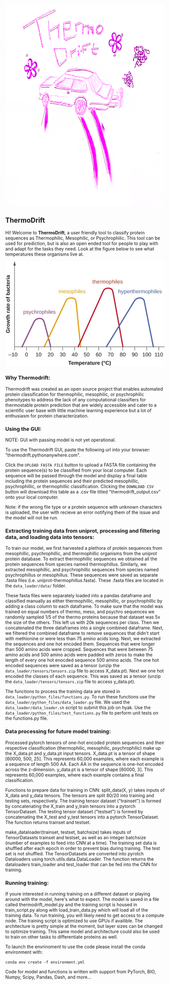 
<p align="center">
  <img src="images/thermodrift_logo.png" width='800' height='639' />
</p>

## ThermoDrift
Hi! Welcome to **ThermoDrift**, a user friendly tool to classify protein sequences as Thermophilic, Mesophilic, or Psychrophilic. This tool can be used for prediction, but is also an open ended tool for people to play with and adapt for the tasks they need. Look at the figure below to see what temperatures these organisms live at.


<p align="center">
  <img src="images/figure_1.jpg" />
</p>

### Why Thermodrift: 
Thermodrift was created as an open source project that enables automated protein classification for thermophilic, mesophilic, or psychrophilic phenotypes to address the lack of any computational classifiers for thermostable protein prediction that are widely accessible and cater to a scientific user base with little machine learning experience but a lot of enthusiasm for protein characterization. 


### Using the GUI:
NOTE: GUI with passing model is not yet operational. 

To use the Thermodrift GUI, paste the following url into your browser: "thermodrift.pythonanywhere.com".

Click the `UPLOAD FASTA FILE` button to upload a FASTA file containing the protein sequence(s) to be classified from your local computer. Each sequence will be passed through the model and display a final table including the protein sequences and their predicted mesophillic, psychrophillic, or thermophillic classification. Clicking the `DOWNLOAD CSV` button will download this table as a .csv file titled "thermodrift_output.csv" onto your local computer. 

Note: if the wrong file type or a protein sequence with unknown characters is uploaded, the user with recieve an error notifying them of the issue and the model will not be run.  

### Extracting training data from uniprot, processing and filtering data, and loading data into tensors:
To train our model, we first harvested a plethora of protein sequences from mesophillic, psychrophillic, and thermophillic organisms from the uniprot protein database. To extract thermophillic sequences we obtained all the protein sequences from species named thermophillus. Similarly, we extracted mesophillic, and psychrophillic sequences from species named psychrophillus or mesophillus.  These sequences were saved as separate .fasta files (i.e. uniprot-thermophillus.fasta).  These .fasta files are located in the <code>data_loader/data/</code> folder.  

These fasta files were separately loaded into a pandas dataframe and classified manually as either thermophillic, mesophillic, or psychrophillic by adding a class column to each dataframe.  To make sure that the model was trained on equal numbers of thermo, meso, and psychro sequences we randomly sampled 1/5 of the thermo proteins because that dataset was 5x the size of the others.  This left us with 20k sequences per class.  Then we concatenated the three dataframes into a single combined dataframe.  Next, we filtered the combined dataframe to remove sequences that didn't start with methionine or were less than 75 amino acids long.  Next, we extracted the sequences and one hot encoded them.  Sequences that were longer than 500 amino acids were cropped.  Sequences that were between 75 amino acids and 500 amino acids were padded with zeros to make the length of every one hot enocded sequence 500 amino acids. The one hot encoded sequences were saved as a tensor (unzip the <code>data_loader/tensors/tensors.zip</code> file to access X_data.pt).  Next we one hot encoded the classes of each sequence.  This was saved as a tensor (unzip the <code>data_loader/tensors/tensors.zip</code> file to access y_data.pt).  

The functions to process the training data are stored in <code>data_loader/python_files/functions.py</code>.  To run these functions use the <code>data_loader/python_files/data_loader.py</code> file.  We used the <code>data_loader/data_loader.sh</code> script to submit this job on hyak.  Use the <code>data_loader/python_files/test_functions.py</code> file to perform unit tests on the functions.py file.  


### Data processing for future model training:
Processed pytorch tensors of one-hot encoded protein sequences and their respective classification (thermophilic, mesophilic, psychrophilic) make up the X_data.pt and y_data.pt input tensors. 
X_data.pt is a tensor of shape [60000, 500, 25]. This represents 60,000 examples, where each example is a sequence of length 500 AA. Each AA in the sequence is one-hot encoded across the z-dimension. 
y_data.pt is a tensor of shape [60000, 3]. This represents 60,000 examples, where each example contains a final classification.

Functions to prepare data for training in CNN: 
split_data(X, y) takes inputs of X_data and y_data tensors. The tensors are split 80/20 into training and testing sets, respectively. 
The training tensor dataset ("trainset") is formed by concatenating the X_train and y_train tensors into a pytorch TensorDataset.
The testing tensor dataset ("testset") is formed by concatenating the X_test and y_test tensors into a pytorch TensorDataset.
The function returns trainset and testset.

make_dataloader(trainset, testset, batchsize) takes inputs of TensorDatasets trainset and testset, as well as an integer batchsize (number of examples to feed into CNN at a time). 
The training set data is shuffled after each epoch in order to prevent bias during training. The test set is not shuffled. 
The TensorDatasets are converted into pyrotch Dataloaders using torch.utils.data.DataLoader.
The function returns the dataloaders train_loader and test_loader that can be fed into the CNN for training. 

### Running training:
If youre interested in running training on a different dataset or playing around with the model, here's what to expect. The model is saved in a file called thermodrift_model.py and the training script is housed in train_script.py along with load_train_data.py which will load all of the training data. To run training, you will likely need to get access to a compute node. The training script is optimized to use GPUs if availible. The architecture is pretty simple at the moment, but layer sizes can be changed to optimize training. This same model and architecture could also be used to train on other tasks to differentiate proteins as well. 

To launch the envrinoment to use the code please install the conda environment with:

<code>conda env create -f environment.yml</code>

Code for model and functions is written with support from PyTorch, BIO, Numpy, Scipy, Pandas, Dash, and more...
